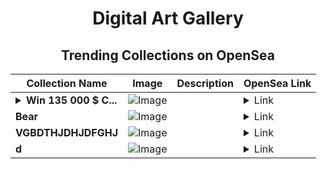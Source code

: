 <div align="center">

# Digital Art Gallery

## Trending Collections on OpenSea

| Collection Name                       | Image                                                                                     | Description                       | OpenSea Link                                                                                          |
|---------------------------------------|-------------------------------------------------------------------------------------------|-----------------------------------|--------------------------------------------------------------------------------------------------------|
| **<details><summary>Win 135 000 $ C...</summary>Win 135 000 $ CAKE</details>** | ![Image](https://i.seadn.io/s/raw/files/1397fb0ee9092e0641d9878528b70246.png?w=500&auto=format?w=200&auto=format) |  | <details><summary>Link</summary>[Win 135 000 $ CAKE](https://opensea.io/collection/win-135-000-cake-11)</details> |
| **Bear** | ![Image](https://i.seadn.io/s/raw/files/33fd44a9d9e448c08cc56635183b6ee0.png?w=500&auto=format?w=200&auto=format) |  | <details><summary>Link</summary>[Bear](https://opensea.io/collection/bear-809)</details> |
| **VGBDTHJDHJDFGHJ** | ![Image](https://i.seadn.io/s/raw/files/7ee25eb31ac32e8a121b141ecdf6f4c1.jpg?w=500&auto=format?w=200&auto=format) |  | <details><summary>Link</summary>[VGBDTHJDHJDFGHJ](https://opensea.io/collection/vgbdthjdhjdfghj)</details> |
| **d** | ![Image](https://i.seadn.io/s/raw/files/f20d5b3ed93d4d69d0d04611050454f3.jpg?w=500&auto=format?w=200&auto=format) |  | <details><summary>Link</summary>[d](https://opensea.io/collection/d-7288)</details> |

</div>
